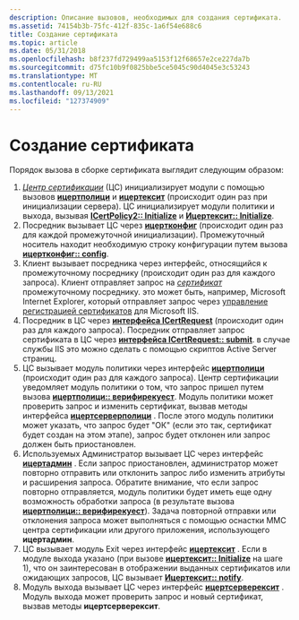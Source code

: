 ```yaml
---
description: Описание вызовов, необходимых для создания сертификата.
ms.assetid: 74154b3b-75fc-412f-835c-1a6f54e688c6
title: Создание сертификата
ms.topic: article
ms.date: 05/31/2018
ms.openlocfilehash: b8f237fd729499aa5153f12f68657e2ce227da7b
ms.sourcegitcommit: d75fc10b9f0825bbe5ce5045c90d4045e3c53243
ms.translationtype: MT
ms.contentlocale: ru-RU
ms.lasthandoff: 09/13/2021
ms.locfileid: "127374909"
---
```

# <a name="building-a-certificate"></a>Создание сертификата

Порядок вызова в сборке сертификата выглядит следующим образом:

1.  [*Центр сертификации*](../secgloss/c-gly.md) (ЦС) инициализирует модули с помощью вызовов [**ицертполици**](/windows/desktop/api/Certpol/nn-certpol-icertpolicy) и [**ицертексит**](/windows/desktop/api/Certexit/nn-certexit-icertexit) (происходит один раз при инициализации сервера). ЦС инициализирует модули политики и выхода, вызывая [**ICertPolicy2:: Initialize**](/windows/desktop/api/Certpol/nf-certpol-icertpolicy-initialize) и [**Ицертексит:: Initialize**](/windows/desktop/api/Certexit/nf-certexit-icertexit-initialize).
2.  Посредник вызывает ЦС через [**ицертконфиг**](/windows/desktop/api/Certcli/nn-certcli-icertconfig) (происходит один раз для каждой промежуточной инициализации). Промежуточный носитель находит необходимую строку конфигурации путем вызова [**ицертконфиг:: config**](/windows/desktop/api/Certcli/nf-certcli-icertconfig-getconfig).
3.  Клиент вызывает посредника через интерфейс, относящийся к промежуточному посреднику (происходит один раз для каждого запроса). Клиент отправляет запрос на [*сертификат*](../secgloss/c-gly.md) промежуточному посреднику. это может быть, например, Microsoft Internet Explorer, который отправляет запрос через [управление регистрацией сертификатов](certificate-enrollment-control.md) для Microsoft IIS.
4.  Посредник в ЦС через [**интерфейса ICertRequest**](/windows/desktop/api/Certcli/nn-certcli-icertrequest) (происходит один раз для каждого запроса). Посредник отправляет запрос сертификата в ЦС через [**интерфейса ICertRequest:: submit**](/windows/desktop/api/Certcli/nf-certcli-icertrequest-submit). в случае службы IIS это можно сделать с помощью скриптов Active Server страниц.
5.  ЦС вызывает модуль политики через интерфейс [**ицертполици**](/windows/desktop/api/Certpol/nn-certpol-icertpolicy) (происходит один раз для каждого запроса). Центр сертификации уведомляет модуль политики о том, что запрос пришел путем вызова [**ицертполици:: верифирекуест**](/windows/desktop/api/Certpol/nf-certpol-icertpolicy-verifyrequest). Модуль политики может проверить запрос и изменить сертификат, вызвав методы интерфейса [**ицертсерверполици**](/windows/desktop/api/Certif/nn-certif-icertserverpolicy) . После этого модуль политики может указать, что запрос будет "ОК" (если это так, сертификат будет создан на этом этапе), запрос будет отклонен или запрос должен быть приостановлен.
6.  Используемых Администратор вызывает ЦС через интерфейс [**ицертадмин**](/windows/desktop/api/Certadm/nn-certadm-icertadmin) . Если запрос приостановлен, администратор может повторно отправить или отклонить запрос либо изменить атрибуты и расширения запроса. Обратите внимание, что если запрос повторно отправляется, модуль политики будет иметь еще одну возможность обработки запроса (в результате вызова [**ицертполици:: верифирекуест**](/windows/desktop/api/Certpol/nf-certpol-icertpolicy-verifyrequest)). Задача повторной отправки или отклонения запроса может выполняться с помощью оснастки MMC центра сертификации или другого приложения, использующего **ицертадмин**.
7.  ЦС вызывает модуль Exit через интерфейс [**ицертексит**](/windows/desktop/api/Certexit/nn-certexit-icertexit) . Если в модуле выхода указано (при вызове [**ицертексит:: Initialize**](/windows/desktop/api/Certexit/nf-certexit-icertexit-initialize) на шаге 1), что он заинтересован в отображении выданных сертификатов или ожидающих запросов, ЦС вызывает [**Ицертексит:: notify**](/windows/desktop/api/Certexit/nf-certexit-icertexit-notify).
8.  Модуль выхода вызывает ЦС через интерфейс [**ицертсерверексит**](/windows/desktop/api/Certif/nn-certif-icertserverexit) . Модуль выхода может проверить запрос и новый сертификат, вызвав методы **ицертсерверексит**.

 

 
